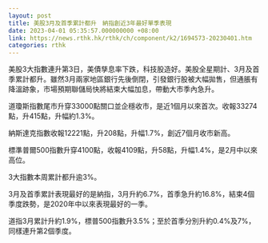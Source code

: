 ```yaml
---
layout: post
title: 美股3月及首季累計都升　納指創近3年最好單季表現
date: 2023-04-01 05:35:57.000000000 +08:00
link: https://news.rthk.hk/rthk/ch/component/k2/1694573-20230401.htm
categories: rthk
---
```


美股3大指數連升第3日，美債孳息率下跌，科技股造好。美股全星期計、3月及首季累計都升。雖然3月兩家地區銀行先後倒閉，引發銀行股被大幅拋售，但通脹有降溫跡象，市場預期聯儲局快將結束大幅加息，帶動大市季內急升。

道瓊斯指數尾市升穿33000點關口並企穩收市，是近1個月以來首次。收報33274點，升415點，升幅約1.3%。

納斯達克指數收報12221點，升208點，升幅1.7%，創近7個月收市新高。

標準普爾500指數升穿4100點，收報4109點，升58點，升幅1.4%，是2月中以來高位。

3大指數本周累計都升逾3%。

3月及首季累計表現最好的是納指，3月升約6.7%，首季急升約16.8%，結束4個季度跌勢，是2020年中以來表現最好的一季。

道指3月累計升約1.9%，標普500指數升3.5%；至於首季分別升約0.4%及7%，同樣連升第2個季度。
